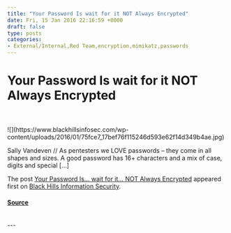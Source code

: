 ```yaml
---
title: "Your Password Is wait for it NOT Always Encrypted"
date: Fri, 15 Jan 2016 22:16:59 +0000
draft: false
type: posts
categories: 
- External/Internal,Red Team,encryption,mimikatz,passwords
---
```

# Your Password Is wait for it NOT Always Encrypted

<br/>

<br/>
![](https://www.blackhillsinfosec.com/wp-content/uploads/2016/01/75fce7_17bef76f115246d593e62f14d349b4ae.jpg)

Sally Vandeven // As pentesters we LOVE passwords – they come in all shapes and sizes. A good password has 16+ characters and a mix of case, digits and special \[…\]

The post [Your Password Is… wait for it… NOT Always Encrypted](https://www.blackhillsinfosec.com/your-password-is-wait-for-it-not-always-encrypted/) appeared first on [Black Hills Information Security](https://www.blackhillsinfosec.com).

#### [Source](https://www.blackhillsinfosec.com/your-password-is-wait-for-it-not-always-encrypted/)

<br/>
---
